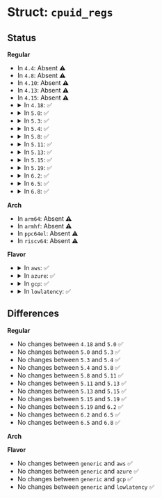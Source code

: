 # Struct: <code>cpuid_regs</code>

## Status
<b>Regular</b>
<ul>
<li>
In <code>4.4</code>: Absent ⚠️
</li>
<li>
In <code>4.8</code>: Absent ⚠️
</li>
<li>
In <code>4.10</code>: Absent ⚠️
</li>
<li>
In <code>4.13</code>: Absent ⚠️
</li>
<li>
In <code>4.15</code>: Absent ⚠️
</li>
<li>
<details>
<summary>In <code>4.18</code>: ✅</summary>

```c
struct cpuid_regs {
    u32 eax;
    u32 ebx;
    u32 ecx;
    u32 edx;
};
```
</details>
</li>
<li>
<details>
<summary>In <code>5.0</code>: ✅</summary>

```c
struct cpuid_regs {
    u32 eax;
    u32 ebx;
    u32 ecx;
    u32 edx;
};
```
</details>
</li>
<li>
<details>
<summary>In <code>5.3</code>: ✅</summary>

```c
struct cpuid_regs {
    u32 eax;
    u32 ebx;
    u32 ecx;
    u32 edx;
};
```
</details>
</li>
<li>
<details>
<summary>In <code>5.4</code>: ✅</summary>

```c
struct cpuid_regs {
    u32 eax;
    u32 ebx;
    u32 ecx;
    u32 edx;
};
```
</details>
</li>
<li>
<details>
<summary>In <code>5.8</code>: ✅</summary>

```c
struct cpuid_regs {
    u32 eax;
    u32 ebx;
    u32 ecx;
    u32 edx;
};
```
</details>
</li>
<li>
<details>
<summary>In <code>5.11</code>: ✅</summary>

```c
struct cpuid_regs {
    u32 eax;
    u32 ebx;
    u32 ecx;
    u32 edx;
};
```
</details>
</li>
<li>
<details>
<summary>In <code>5.13</code>: ✅</summary>

```c
struct cpuid_regs {
    u32 eax;
    u32 ebx;
    u32 ecx;
    u32 edx;
};
```
</details>
</li>
<li>
<details>
<summary>In <code>5.15</code>: ✅</summary>

```c
struct cpuid_regs {
    u32 eax;
    u32 ebx;
    u32 ecx;
    u32 edx;
};
```
</details>
</li>
<li>
<details>
<summary>In <code>5.19</code>: ✅</summary>

```c
struct cpuid_regs {
    u32 eax;
    u32 ebx;
    u32 ecx;
    u32 edx;
};
```
</details>
</li>
<li>
<details>
<summary>In <code>6.2</code>: ✅</summary>

```c
struct cpuid_regs {
    u32 eax;
    u32 ebx;
    u32 ecx;
    u32 edx;
};
```
</details>
</li>
<li>
<details>
<summary>In <code>6.5</code>: ✅</summary>

```c
struct cpuid_regs {
    u32 eax;
    u32 ebx;
    u32 ecx;
    u32 edx;
};
```
</details>
</li>
<li>
<details>
<summary>In <code>6.8</code>: ✅</summary>

```c
struct cpuid_regs {
    u32 eax;
    u32 ebx;
    u32 ecx;
    u32 edx;
};
```
</details>
</li>
</ul>
<b>Arch</b>
<ul>
<li>
In <code>arm64</code>: Absent ⚠️
</li>
<li>
In <code>armhf</code>: Absent ⚠️
</li>
<li>
In <code>ppc64el</code>: Absent ⚠️
</li>
<li>
In <code>riscv64</code>: Absent ⚠️
</li>
</ul>
<b>Flavor</b>
<ul>
<li>
<details>
<summary>In <code>aws</code>: ✅</summary>

```c
struct cpuid_regs {
    u32 eax;
    u32 ebx;
    u32 ecx;
    u32 edx;
};
```
</details>
</li>
<li>
<details>
<summary>In <code>azure</code>: ✅</summary>

```c
struct cpuid_regs {
    u32 eax;
    u32 ebx;
    u32 ecx;
    u32 edx;
};
```
</details>
</li>
<li>
<details>
<summary>In <code>gcp</code>: ✅</summary>

```c
struct cpuid_regs {
    u32 eax;
    u32 ebx;
    u32 ecx;
    u32 edx;
};
```
</details>
</li>
<li>
<details>
<summary>In <code>lowlatency</code>: ✅</summary>

```c
struct cpuid_regs {
    u32 eax;
    u32 ebx;
    u32 ecx;
    u32 edx;
};
```
</details>
</li>
</ul>

## Differences
<b>Regular</b>
<ul>
<li>
No changes between <code>4.18</code> and <code>5.0</code> ✅
</li>
<li>
No changes between <code>5.0</code> and <code>5.3</code> ✅
</li>
<li>
No changes between <code>5.3</code> and <code>5.4</code> ✅
</li>
<li>
No changes between <code>5.4</code> and <code>5.8</code> ✅
</li>
<li>
No changes between <code>5.8</code> and <code>5.11</code> ✅
</li>
<li>
No changes between <code>5.11</code> and <code>5.13</code> ✅
</li>
<li>
No changes between <code>5.13</code> and <code>5.15</code> ✅
</li>
<li>
No changes between <code>5.15</code> and <code>5.19</code> ✅
</li>
<li>
No changes between <code>5.19</code> and <code>6.2</code> ✅
</li>
<li>
No changes between <code>6.2</code> and <code>6.5</code> ✅
</li>
<li>
No changes between <code>6.5</code> and <code>6.8</code> ✅
</li>
</ul>
<b>Arch</b>
<ul>
</ul>
<b>Flavor</b>
<ul>
<li>
No changes between <code>generic</code> and <code>aws</code> ✅
</li>
<li>
No changes between <code>generic</code> and <code>azure</code> ✅
</li>
<li>
No changes between <code>generic</code> and <code>gcp</code> ✅
</li>
<li>
No changes between <code>generic</code> and <code>lowlatency</code> ✅
</li>
</ul>
